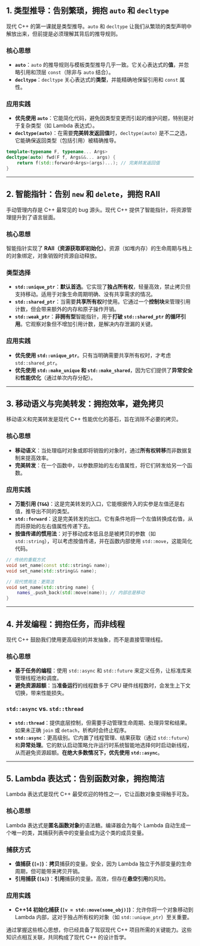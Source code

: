 
## 1\. 类型推导：告别繁琐，拥抱 `auto` 和 `decltype`

现代 C++ 的第一课就是类型推导。`auto` 和 `decltype` 让我们从繁琐的类型声明中解放出来，但前提是必须理解其背后的推导规则。

### **核心思想**

  * **`auto`**：`auto` 的推导规则与模板类型推导几乎一致。它关心表达式的**值**，并忽略引用和顶层 `const`（除非与 `auto` 结合）。
  * **`decltype`**：`decltype` 关心表达式的**类型**，并能精确地保留引用和 `const` 属性。

### **应用实践**

  - **优先使用 `auto`**：它能简化代码，避免因类型变更而引起的维护问题，特别是对于复杂类型（如 Lambda 表达式）。
  - **`decltype(auto)`**：在需要**完美转发返回值**时，`decltype(auto)` 是不二之选，它能确保返回类型（包括引用）被精确推导。

<!-- end list -->

```cpp
template<typename F, typename... Args>
decltype(auto) fwd(F f, Args&&... args) {
    return f(std::forward<Args>(args)...); // 完美转发返回值
}
```

-----

## 2\. 智能指针：告别 `new` 和 `delete`，拥抱 RAII

手动管理内存是 C++ 最常见的 bug 源头。现代 C++ 提供了智能指针，将资源管理提升到了语言层面。

### **核心思想**

智能指针实现了 **RAII（资源获取即初始化）**。资源（如堆内存）的生命周期与栈上的对象绑定，对象销毁时资源自动释放。

### **类型选择**

  - **`std::unique_ptr`**：**默认首选**。它实现了**独占所有权**，轻量高效，禁止拷贝但支持移动。适用于对象生命周期明确、没有共享需求的情况。
  - **`std::shared_ptr`**：当需要**共享所有权**时使用。它通过一个**控制块**来管理引用计数，但会带来额外的内存和原子操作开销。
  - **`std::weak_ptr`**：**非拥有型**智能指针，用于**打破 `std::shared_ptr` 的循环引用**。它观察对象但不增加引用计数，是解决内存泄漏的关键。

### **应用实践**

  - **优先使用 `std::unique_ptr`**。只有当明确需要共享所有权时，才考虑 `std::shared_ptr`。
  - **优先使用 `std::make_unique` 和 `std::make_shared`**，因为它们提供了**异常安全**和**性能优化**（通过单次内存分配）。

-----

## 3\. 移动语义与完美转发：拥抱效率，避免拷贝

移动语义和完美转发是现代 C++ 性能优化的基石，旨在消除不必要的拷贝。

### **核心思想**

  - **移动语义**：当处理临时对象或即将销毁的对象时，通过**所有权转移**而非数据复制来提高效率。
  - **完美转发**：在一个函数中，以参数原始的左右值属性，将它们转发给另一个函数。

### **应用实践**

  - **万能引用 (`T&&`)**：这是完美转发的入口，它能根据传入的实参是左值还是右值，推导出不同的类型。
  - **`std::forward`**：这是完美转发的出口。它有条件地将一个左值转换成右值，从而将原始的左右值属性传递下去。
  - **按值传递的惯用法**：对于移动成本低且总是被拷贝的参数（如 `std::string`），可以考虑按值传递，并在函数内部使用 `std::move`，这能简化代码。

<!-- end list -->

```cpp
// 传统的重载方式
void set_name(const std::string& name);
void set_name(std::string&& name);

// 现代惯用法：更简洁
void set_name(std::string name) {
    names_.push_back(std::move(name)); // 内部总是移动
}
```

-----

## 4\. 并发编程：拥抱任务，而非线程

现代 C++ 鼓励我们使用更高级别的并发抽象，而不是直接管理线程。

### **核心思想**

  - **基于任务的编程**：使用 `std::async` 和 `std::future` 来定义任务，让标准库来管理线程池和调度。
  - **避免资源超额**：当**准备运行**的线程数多于 CPU 硬件线程数时，会发生上下文切换，带来性能损失。

### **`std::async` vs. `std::thread`**

  - **`std::thread`**：提供底层控制，但需要手动管理生命周期、处理异常和结果。如果未正确 `join` 或 `detach`，析构时会终止程序。
  - **`std::async`**：更高级别。它内置了线程管理、结果获取（通过 `std::future`）和**异常处理**。它的默认启动策略允许运行时系统智能地选择何时启动新线程，从而避免资源超额。**在绝大多数情况下，优先使用 `std::async`**。

-----

## 5\. Lambda 表达式：告别函数对象，拥抱简洁

Lambda 表达式是现代 C++ 最受欢迎的特性之一，它让函数对象变得触手可及。

### **核心思想**

Lambda 表达式是**匿名函数对象**的语法糖。编译器会为每个 Lambda 自动生成一个唯一的类，其捕获列表中的变量会成为这个类的成员变量。

### **捕获方式**

  - **值捕获 (`[=]`)**：**拷贝**捕获的变量。安全，因为 Lambda 独立于外部变量的生命周期，但可能带来拷贝开销。
  - **引用捕获 (`[&]`)**：**引用**捕获的变量。高效，但存在**悬空引用**的风险。

### **应用实践**

  - **C++14 初始化捕获 (`[v = std::move(some_obj)]`)**：允许你将一个对象移动到 Lambda 内部，这对于独占所有权的对象（如 `std::unique_ptr`）至关重要。

通过掌握这些核心思想，你已经具备了驾驭现代 C++ 项目所需的关键能力。这些知识点相互关联，共同构成了现代 C++ 的设计哲学。